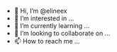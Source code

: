 - 👋 Hi, I’m @elineex
- 👀 I’m interested in ...
- 🌱 I’m currently learning ...
- 💞️ I’m looking to collaborate on ...
- 📫 How to reach me ...

<!---
elineex/elineex is a ✨ special ✨ repository because its `README.md` (this file) appears on your GitHub profile.
You can click the Preview link to take a look at your changes.
--->
